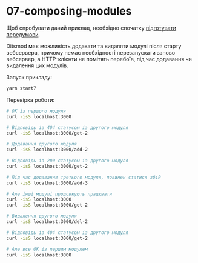 # 07-composing-modules

Щоб спробувати даний приклад, необхідно спочатку [підготувати передумови](./prerequisite).

Ditsmod має можливість додавати та видаляти модулі після старту вебсервера, причому
немає необхідності перезапускати заново вебсервер, а HTTP-клієнти не помітять перебоїв, під час
додавання чи видалення цих модулів.

Запуск прикладу:

```bash
yarn start7
```

Перевірка роботи:

```bash
# OK із першого модуля
curl -isS localhost:3000

# Відповідь із 404 статусом із другого модуля
curl -isS localhost:3000/get-2

# Додавання другого модуля
curl -isS localhost:3000/add-2

# Відповідь із 200 статусом із другого модуля
curl -isS localhost:3000/get-2

# Під час додавання третього модуля, повинен статися збій
curl -isS localhost:3000/add-3

# Але інші модулі продовжують працювати
curl -isS localhost:3000
curl -isS localhost:3000/get-2

# Видалення другого модуля
curl -isS localhost:3000/del-2

# Відповідь із 404 статусом із другого модуля
curl -isS localhost:3000/get-2

# Але все OK із першим модулем
curl -isS localhost:3000
```

